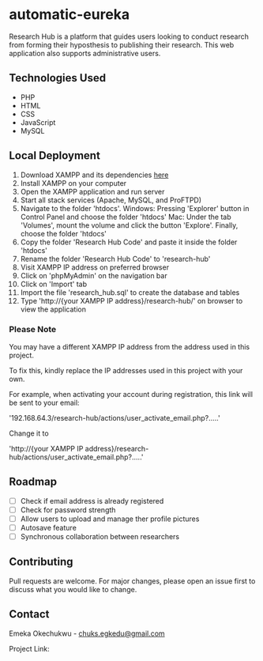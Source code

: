 # automatic-eureka
Research Hub is a platform that guides users looking to conduct research from forming their hyposthesis to publishing their research. This web application also supports administrative users.

## Technologies Used

* PHP
* HTML
* CSS
* JavaScript
* MySQL

## Local Deployment 

1. Download XAMPP and its dependencies [here](https://www.apachefriends.org/index.html "Official Apache website")
2. Install XAMPP on your computer
3. Open the XAMPP application and run server
4. Start all stack services (Apache, MySQL, and ProFTPD)
5. Navigate to the folder 'htdocs'.
Windows: Pressing 'Explorer' button in Control Panel and choose the folder 'htdocs'
Mac: Under the tab 'Volumes', mount the volume and click the button 'Explore'. Finally, choose the folder 'htdocs'
6. Copy the folder 'Research Hub Code' and paste it inside the folder 'htdocs'
7. Rename the folder 'Research Hub Code' to 'research-hub'
8. Visit XAMPP IP address on preferred browser
9. Click on 'phpMyAdmin' on the navigation bar
10. Click on 'Import' tab 
11. Import the file 'research_hub.sql' to create the database and tables
12. Type 'http://{your XAMPP IP address}/research-hub/' on browser to view the application


### Please Note

You may have a different XAMPP IP address from the address used in this project.

To fix this, kindly replace the IP addresses used in this project with your own.

For example, when activating your account during registration, this link will be sent to your email:

'192.168.64.3/research-hub/actions/user_activate_email.php?.....'

Change it to

'http://{your XAMPP IP address}/research-hub/actions/user_activate_email.php?.....'


## Roadmap

- [ ] Check if email address is already registered
- [ ] Check for password strength
- [ ] Allow users to upload and manage ther profile pictures
- [ ] Autosave feature
- [ ] Synchronous collaboration between researchers

## Contributing
Pull requests are welcome. For major changes, please open an issue first to discuss what you would like to change.

## Contact

Emeka Okechukwu - chuks.egkedu@gmail.com

Project Link: 
